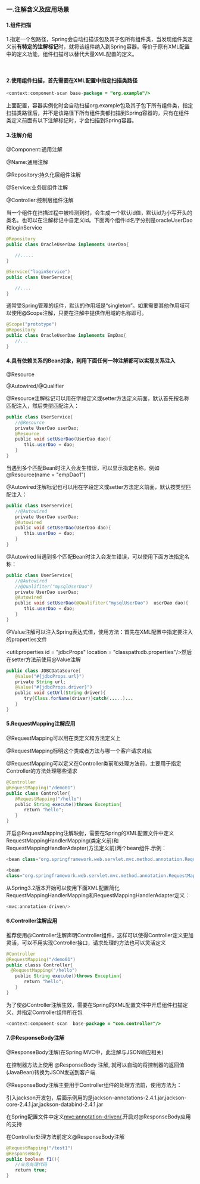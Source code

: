 ### 一.注解含义及应用场景

#### 1.组件扫描

1.指定一个包路径，Spring会自动扫描该包及其子包所有组件类，当发现组件类定义前**有特定的注解标记**时，就将该组件纳入到Spring容器。等价于原有XML配置中的<bean>定义功能，组件扫描可以替代大量XML配置的<bean>定义。

​			

#### 2.使用组件扫描，首先需要在XML配置中指定扫描类路径

```java
<context:component-scan base-package = "org.example"/>
```

上面配置，容器实例化时会自动扫描org.example包及其子包下所有组件类，指定扫描类路径后，并不是该路径下所有组件类都扫描到Spring容器的，只有在组件类定义前面有以下注解标记时，才会扫描到Spring容器。



#### 3.注解介绍

@Component:通用注解

@Name:通用注解

@Repository:持久化层组件注解 

@Service:业务层组件注解

@Controller:控制层组件注解



当一个组件在扫描过程中被检测到时，会生成一个默认id值，默认id为小写开头的类名。也可以在注解标记中自定义id。下面两个组件id名字分别是oracleUserDao和loginService

```java
@Repository
public class OracleUserDao implements UserDao{

　　//.....
}

@Service("loginService")
public class UserService{

　　//....
}
```



通常受Spring管理的组件，默认的作用域是“singleton”。如果需要其他作用域可以使用@Scope注解，只要在注解中提供作用域的名称即可。

```java
@Scope("prototype")
@Repository
public class OracleUserDao implements EmpDao{
　　//...
}
```





#### 4.具有依赖关系的Bean对象，利用下面任何一种注解都可以实现关系注入

@Resource

@Autowired/@Qualifier



@Resource注解标记可以用在字段定义或setter方法定义前面，默认首先按名称匹配注入，然后类型匹配注入：

```java
public class UserService{
　　//@Resource
　　private UserDao userDao;
　　@Resource
　　public void setUserDao(UserDao dao){
　　　　this.userDao = dao;
　　}
}
```

当遇到多个匹配Bean时注入会发生错误，可以显示指定名称，例如@Resource(name = "empDao1")





@Autowired注解标记也可以用在字段定义或setter方法定义前面，默认按类型匹配注入：

```java
public class UserService{
　　//@Autowired
　　private UserDao userDao;
　　@Autowired
　　public void setUserDao(UserDao dao){
　　　　this.userDao = dao;
　　}
}
```

@Autowired当遇到多个匹配Bean时注入会发生错误，可以使用下面方法指定名称：

```java
public class UserService{
　　//@Autowired
　　//@Qualifiter("mysqlUserDao")
　　private UserDao userDao;
　　@Autowired
　　public void setUserDao(@Qualifiter("mysqlUserDao")  userDao dao){
　　　　this.userDao = dao;
　　}
}
```







@Value注解可以注入Spring表达式值，使用方法：首先在XML配置中指定要注入的properties文件

<util:properties id = "jdbcProps"  location = "classpath:db.properties"/>然后在setter方法前使用@Value注解

```java
public class JDBCDataSource{
　　@Value("#{jdbcProps.url}")
　　private String url;
　　@Value("#{jdbcProps.driver}")
　　public void setUrl(String driver){
　　　　try{Class.forName(driver)}catch(.....)...
　　}
}
```





#### 5.RequestMapping注解应用

@RequestMapping可以用在类定义和方法定义上

@RequestMapping标明这个类或者方法与哪一个客户请求对应

@RequestMapping可以定义在Controller类前和处理方法前，主要用于指定Controller的方法处理哪些请求

```java
@Controller
@RequestMapping("/demo01")
public class Controller{
　　@RequestMapping("/hello")
　　public String execute()throws Exception{
　　　　return "hello";
　　}
}
```

开启@RequestMapping注解映射，需要在Spring的XML配置文件中定义RequestMappingHandlerMapping(类定义前)和RequestMappingHandlerAdapter(方法定义前)两个bean组件.示例：

```java
<bean class="org.springframework.web.servlet.mvc.method.annotation.RequestMappingHandlerMapping"/>

<bean
class="org.springframework.web.servlet.mvc.method.annotation.RequestMappingHandlerAdapter"/>
```

从Spring3.2版本开始可以使用下面XML配置简化RequestMappingHandlerMapping和RequestMappingHandlerAdapter定义：

```java
<mvc:annotation-driven/>
```





#### 6.Controller注解应用

推荐使用@Controller注解声明Controller组件，这样可以使得Controller定义更加灵活，可以不用实现Controller接口，请求处理的方法也可以灵活定义

```java
@Controller
@RequestMapping("/demo01")
public classs Controller{
　@RequestMapping("/hello")
　　public String execute()throws Exception{
　　　　return "hello";
　　}
}
```

为了使@Controller注解生效，需要在Spring的XML配置文件中开启组件扫描定义，并指定Controller组件所在包

```java
<context:component-scan  base-package = "com.controller"/>
```



#### 7.@ResponseBody注解

@ResponseBody注解(在Spring MVC中，此注解与JSON响应相关)

在控制器方法上使用 @ResponseBody 注解, 就可以自动的将控制器的返回值(JavaBean)转换为JSON发送到客户端.

@ResponseBody注解主要用于Controller组件的处理方法前，使用方法为：

引入jackson开发包，后面示例用的是jackson-annotations-2.4.1.jar,jackson-core-2.4.1.jar,jackson-databind-2.4.1.jar

在Spring配置文件中定义<mvc:annotation-driven/>,开启对@ResponseBody应用的支持

在Controller处理方法前定义@ResponseBody注解

```java
@RequestMapping("/test1")
@ResponseBody
public boolean f1(){
　　//业务处理代码
　　return true;
}
```

